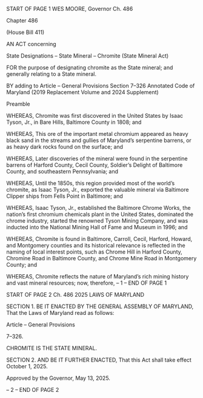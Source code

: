 START OF PAGE 1
WES MOORE, Governor Ch. 486

Chapter 486

(House Bill 411)

AN ACT concerning

State Designations – State Mineral – Chromite
(State Mineral Act)

FOR the purpose of designating chromite as the State mineral; and generally relating to a
State mineral.

BY adding to
Article – General Provisions
Section 7–326
Annotated Code of Maryland
(2019 Replacement Volume and 2024 Supplement)

Preamble

WHEREAS, Chromite was first discovered in the United States by Isaac Tyson, Jr.,
in Bare Hills, Baltimore County in 1808; and

WHEREAS, This ore of the important metal chromium appeared as heavy black sand
in the streams and gullies of Maryland’s serpentine barrens, or as heavy dark rocks found
on the surface; and

WHEREAS, Later discoveries of the mineral were found in the serpentine barrens
of Harford County, Cecil County, Soldier’s Delight of Baltimore County, and southeastern
Pennsylvania; and

WHEREAS, Until the 1850s, this region provided most of the world’s chromite, as
Isaac Tyson, Jr., exported the valuable mineral via Baltimore Clipper ships from Fells Point
in Baltimore; and

WHEREAS, Isaac Tyson, Jr., established the Baltimore Chrome Works, the nation’s
first chromium chemicals plant in the United States, dominated the chrome industry,
started the renowned Tyson Mining Company, and was inducted into the National Mining
Hall of Fame and Museum in 1996; and

WHEREAS, Chromite is found in Baltimore, Carroll, Cecil, Harford, Howard, and
Montgomery counties and its historical relevance is reflected in the naming of local interest
points, such as Chrome Hill in Harford County, Chromine Road in Baltimore County, and
Chrome Mine Road in Montgomery County; and

WHEREAS, Chromite reflects the nature of Maryland’s rich mining history and vast
mineral resources; now, therefore,
– 1 –
END OF PAGE 1

START OF PAGE 2
Ch. 486 2025 LAWS OF MARYLAND

SECTION 1. BE IT ENACTED BY THE GENERAL ASSEMBLY OF MARYLAND,
That the Laws of Maryland read as follows:

Article – General Provisions

7–326.

CHROMITE IS THE STATE MINERAL.

SECTION 2. AND BE IT FURTHER ENACTED, That this Act shall take effect
October 1, 2025.

Approved by the Governor, May 13, 2025.

– 2 –
END OF PAGE 2
